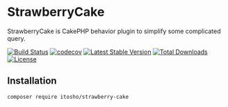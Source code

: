 # StrawberryCake

StrawberryCake is CakePHP behavior plugin to simplify some complicated query.

[![Build Status](https://travis-ci.org/itosho/StrawberryCake.svg?branch=master)](https://travis-ci.org/itosho/StrawberryCake)
[![codecov](https://codecov.io/gh/itosho/strawberry-cake/branch/master/graph/badge.svg)](https://codecov.io/gh/itosho/strawberry-cake)
[![Latest Stable Version](https://poser.pugx.org/itosho/strawberry-cake/v/stable)](https://packagist.org/packages/itosho/strawberry-cake)
[![Total Downloads](https://poser.pugx.org/itosho/strawberry-cake/downloads)](https://packagist.org/packages/itosho/strawberry-cake)
[![License](https://poser.pugx.org/itosho/strawberry-cake/license)](https://packagist.org/packages/itosho/strawberry-cake)

## Installation

```bash
composer require itosho/strawberry-cake
```
